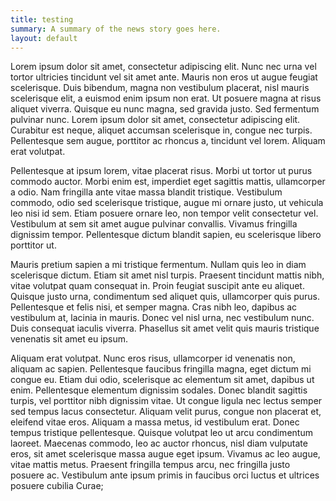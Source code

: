 ```yaml
---
title: testing
summary: A summary of the news story goes here.
layout: default
---
```

Lorem ipsum dolor sit amet, consectetur adipiscing elit. Nunc nec urna vel
tortor ultricies tincidunt vel sit amet ante. Mauris non eros ut augue feugiat
scelerisque. Duis bibendum, magna non vestibulum placerat, nisl mauris
scelerisque elit, a euismod enim ipsum non erat. Ut posuere magna at risus
aliquet viverra. Quisque eu nunc magna, sed gravida justo. Sed fermentum
pulvinar nunc. Lorem ipsum dolor sit amet, consectetur adipiscing elit.
Curabitur est neque, aliquet accumsan scelerisque in, congue nec turpis.
Pellentesque sem augue, porttitor ac rhoncus a, tincidunt vel lorem. Aliquam
erat volutpat.

Pellentesque at ipsum lorem, vitae placerat risus. Morbi ut tortor ut purus
commodo auctor. Morbi enim est, imperdiet eget sagittis mattis, ullamcorper a
odio. Nam fringilla ante vitae massa blandit tristique. Vestibulum commodo,
odio sed scelerisque tristique, augue mi ornare justo, ut vehicula leo nisi id
sem. Etiam posuere ornare leo, non tempor velit consectetur vel. Vestibulum at
sem sit amet augue pulvinar convallis. Vivamus fringilla dignissim tempor.
Pellentesque dictum blandit sapien, eu scelerisque libero porttitor ut.

Mauris pretium sapien a mi tristique fermentum. Nullam quis leo in diam
scelerisque dictum. Etiam sit amet nisl turpis. Praesent tincidunt mattis nibh,
vitae volutpat quam consequat in. Proin feugiat suscipit ante eu aliquet.
Quisque justo urna, condimentum sed aliquet quis, ullamcorper quis purus.
Pellentesque et felis nisi, et semper magna. Cras nibh leo, dapibus ac
vestibulum at, lacinia in mauris. Donec vel nisl urna, nec vestibulum nunc.
Duis consequat iaculis viverra. Phasellus sit amet velit quis mauris tristique
venenatis sit amet eu ipsum.

Aliquam erat volutpat. Nunc eros risus, ullamcorper id venenatis non, aliquam
ac sapien. Pellentesque faucibus fringilla magna, eget dictum mi congue eu.
Etiam dui odio, scelerisque ac elementum sit amet, dapibus ut enim.
Pellentesque elementum dignissim sodales. Donec blandit sagittis turpis, vel
porttitor nibh dignissim vitae. Ut congue ligula nec lectus semper sed tempus
lacus consectetur. Aliquam velit purus, congue non placerat et, eleifend vitae
eros. Aliquam a massa metus, id vestibulum erat. Donec tempus tristique
pellentesque. Quisque volutpat leo ut arcu condimentum laoreet. Maecenas
commodo, leo ac auctor rhoncus, nisl diam vulputate eros, sit amet scelerisque
massa augue eget ipsum. Vivamus ac leo augue, vitae mattis metus. Praesent
fringilla tempus arcu, nec fringilla justo posuere ac. Vestibulum ante ipsum
primis in faucibus orci luctus et ultrices posuere cubilia Curae;
